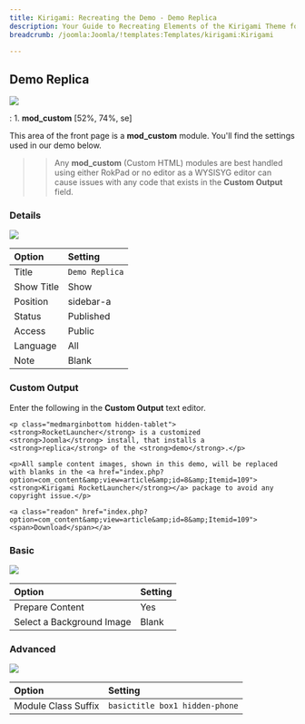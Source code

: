 ```yaml
---
title: Kirigami: Recreating the Demo - Demo Replica
description: Your Guide to Recreating Elements of the Kirigami Theme for Joomla
breadcrumb: /joomla:Joomla/!templates:Templates/kirigami:Kirigami

---
```


Demo Replica
-----
![][demo]

:   1. **mod_custom** [52%, 74%, se]

This area of the front page is a **mod_custom** module. You'll find the settings used in our demo below.

>> Any **mod_custom** (Custom HTML) modules are best handled using either RokPad or no editor as a WYSISYG editor can cause issues with any code that exists in the **Custom Output** field.

### Details
![][demo2]

| Option     | Setting        |  
| :--------- | :------------- |  
| Title      | `Demo Replica` |  
| Show Title | Show           |  
| Position   | sidebar-a      |  
| Status     | Published      |  
| Access     | Public         |  
| Language   | All            |  
| Note       | Blank          |  

### Custom Output
Enter the following in the **Custom Output** text editor.

~~~
<p class="medmarginbottom hidden-tablet"><strong>RocketLauncher</strong> is a customized <strong>Joomla</strong> install, that installs a <strong>replica</strong> of the <strong>demo</strong>.</p>

<p>All sample content images, shown in this demo, will be replaced with blanks in the <a href="index.php?option=com_content&amp;view=article&amp;id=8&amp;Itemid=109"><strong>Kirigami RocketLauncher</strong></a> package to avoid any copyright issue.</p>

<a class="readon" href="index.php?option=com_content&amp;view=article&amp;id=8&amp;Itemid=109"><span>Download</span></a>
~~~

### Basic
![][demo3]

| Option                    | Setting |  
| :------------------------ | :------ |  
| Prepare Content           | Yes     |  
| Select a Background Image | Blank   |

### Advanced
![][demo4]

| Option              | Setting                        |  
| :------------------ | :----------------------------- |  
| Module Class Suffix | `basictitle box1 hidden-phone` |  

[demo]: assets/demo_5.jpeg
[demo2]: assets/replica_1.jpeg
[demo3]: assets/replica_2.jpeg
[demo4]: assets/replica_3.jpeg